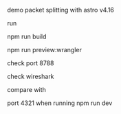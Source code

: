
demo packet splitting with astro v4.16

run 

npm run build

npm run preview:wrangler

check port 8788


check wireshark

compare with 

port 4321 when running npm run dev
